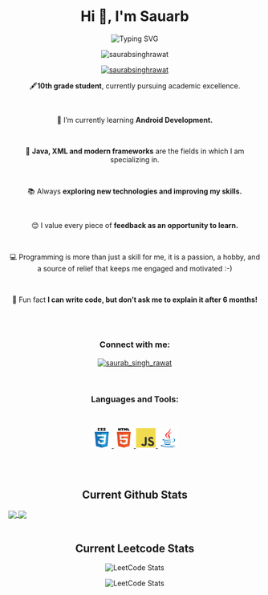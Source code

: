 <h1 align="center">Hi 👋, I'm Sauarb</h1>

<p align="center"><img src="https://readme-typing-svg.demolab.com?lines=Typing%20code%2C%20compiling%20dreams.%3BUpgrading%20from%20zero%20to%20dev.%3BCoding%20the%20blueprint%20of%20tomorrow.&font=monospace&color=#4169E1&background=000000&center=true&vCenter=true&pause=100&duration=10000" alt="Typing SVG" /></p>

<p align="center"> <img src="https://komarev.com/ghpvc/?username=saurabsinghrawat&label=Profile%20views&color=0e75b6&style=flat" alt="saurabsinghrawat" /> </p>

<p align="center"> <a href="https://github.com/ryo-ma/github-profile-trophy"><img src="https://github-profile-trophy.vercel.app/?username=saurabsinghrawat" alt="saurabsinghrawat" /></a> </p>


<p align ="center"> 🖋️<b>10th grade student</b>, currently pursuing academic excellence.</p>
<br>

<p align ="center"> 🌱 I’m currently learning <b>Android Development.</b></p>
<br>

<p align ="center"> 🎯 <b>Java, XML and modern frameworks</b> are the fields in which I am specializing in.</p>
<br>

<p align ="center"> 📚 Always <b>exploring new technologies and improving my skills.</b></p>
<br>

<p align ="center"> 😊 I value every piece of <b>feedback as an opportunity to learn.</b></p>
<br>

<p align ="center"> 💻 Programming is more than just a skill for me, it is a passion, a hobby, and a source of relief that keeps me engaged and motivated :-)</p>
<br>

<p align ="center"> 👻 Fun fact <b>I can write code, but don’t ask me to explain it after 6 months!</b></p>
<br><br>

<h3 align="center">Connect with me:</h3>
<p align="center">
<a href="https://www.leetcode.com/saurab_singh_rawat" target="blank"><img align="center" src="https://raw.githubusercontent.com/rahuldkjain/github-profile-readme-generator/master/src/images/icons/Social/leet-code.svg" alt="saurab_singh_rawat" height="30" width="40" /></a>
</p>
<br>

<h3 align="center"> Languages and Tools:</h3><br>
<p align="center"> <a href="https://www.w3schools.com/css/" target="_blank" rel="noreferrer"> <img src="https://raw.githubusercontent.com/devicons/devicon/master/icons/css3/css3-original-wordmark.svg" alt="css3" width="40" height="40"/> </a> <a href="https://www.w3.org/html/" target="_blank" rel="noreferrer"> <img src="https://raw.githubusercontent.com/devicons/devicon/master/icons/html5/html5-original-wordmark.svg" alt="html5" width="40" height="40"/> </a> <a href="https://developer.mozilla.org/en-US/docs/Web/JavaScript" target="_blank" rel="noreferrer"> <img src="https://raw.githubusercontent.com/devicons/devicon/master/icons/javascript/javascript-original.svg" alt="javascript" width="40" height="40"/> </a> 
<a href="https://www.java.com" target="_blank" rel="noreferrer"> <img src="https://raw.githubusercontent.com/devicons/devicon/master/icons/java/java-original.svg" alt="java" width="40" height="40"/> </a></p><br><br>

<h2 align="center">Current Github Stats</h2>
<a href="https://github.com/SaurabSinghRawat/github-readme-stats">
  <img height=200 align="center" src="https://github-readme-stats.vercel.app/api?username=SaurabSinghRawat" />
</a>
<a href="https://github.com/SaurabSinghRawat/convoychat">
  <img height=200 align="center" src="https://github-readme-stats.vercel.app/api/top-langs?username=SaurabSinghRawat&layout=compact&langs_count=8&card_width=320" />
</a>
<br><br>

<h2 align="center">Current Leetcode Stats</h2>
<p align="center"><img src="https://leetcode-badge-showcase.vercel.app/api?username=Saurab_Singh_Rawat&theme=dark" alt="LeetCode Stats" /></p>
<p align="center"><img src="https://leetcard.jacoblin.cool/Saurab_Singh_Rawat?theme=dark&font=monospace&border=true&radius=14&title_color=ffffff" alt="LeetCode Stats" /></p>
